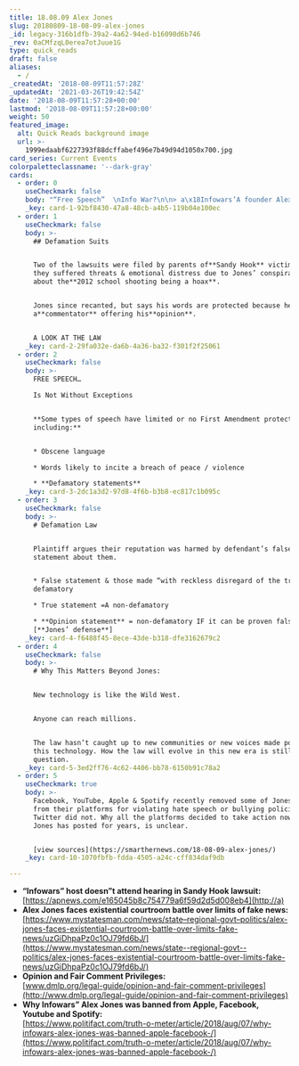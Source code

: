 ```yaml
---
title: 18.08.09 Alex Jones
slug: 20180809-18-08-09-alex-jones
_id: legacy-316b1dfb-39a2-4a62-94ed-b16090d6b746
_rev: 0aCMfzqL0erea7otJuue1G
type: quick_reads
draft: false
aliases:
  - /
_createdAt: '2018-08-09T11:57:28Z'
_updatedAt: '2021-03-26T19:42:54Z'
date: '2018-08-09T11:57:28+00:00'
lastmod: '2018-08-09T11:57:28+00:00'
weight: 50
featured_image:
  alt: Quick Reads background image
  url: >-
    1999edaabf6227393f88dcffabef496e7b49d94d1050x700.jpg
card_series: Current Events
colorpaletteclassname: '--dark-gray'
cards:
  - order: 0
    useCheckmark: false
    body: "“Free Speech”  \nInfo War?\n\n> a\x18Infowars’A founder Alex Jones faces several defamation lawsuits, while social media platforms remove some of his content. When is opinion no longer FREE SPEECH?"
    _key: card-1-92bf8430-47a8-48cb-a4b5-119b04e100ec
  - order: 1
    useCheckmark: false
    body: >-
      ## Defamation Suits


      Two of the lawsuits were filed by parents of**Sandy Hook** victims who say
      they suffered threats & emotional distress due to Jones’ conspiracy theory
      about the**2012 school shooting being a hoax**.


      Jones since recanted, but says his words are protected because he is
      a**commentator** offering his**opinion**.


      A LOOK AT THE LAW
    _key: card-2-29fa032e-da6b-4a36-ba32-f301f2f25061
  - order: 2
    useCheckmark: false
    body: >-
      FREE SPEECH…  

      Is Not Without Exceptions


      **Some types of speech have limited or no First Amendment protection,
      including:**


      * Obscene language

      * Words likely to incite a breach of peace / violence

      * **Defamatory statements**
    _key: card-3-2dc1a3d2-97d8-4f6b-b3b8-ec817c1b095c
  - order: 3
    useCheckmark: false
    body: >-
      # Defamation Law


      Plaintiff argues their reputation was harmed by defendant’s false
      statement about them.


      * False statement & those made “with reckless disregard of the truth” =
      defamatory

      * True statement =A non-defamatory

      * **Opinion statement** = non-defamatory IF it can be proven false
      [**Jones’ defense**]
    _key: card-4-f6488f45-8ece-43de-b318-dfe3162679c2
  - order: 4
    useCheckmark: false
    body: >-
      # Why This Matters Beyond Jones:


      New technology is like the Wild West.


      Anyone can reach millions.


      The law hasn’t caught up to new communities or new voices made possible by
      this technology. How the law will evolve in this new era is still a
      question.
    _key: card-5-3ed2ff76-4c62-4406-bb78-6150b91c78a2
  - order: 5
    useCheckmark: true
    body: >-
      Facebook, YouTube, Apple & Spotify recently removed some of Jones' content
      from their platforms for violating hate speech or bullying policies.
      Twitter did not. Why all the platforms decided to take action now, when
      Jones has posted for years, is unclear.


      [view sources](https://smarthernews.com/18-08-09-alex-jones/)
    _key: card-10-1070fbfb-fdda-4505-a24c-cff834daf9db

---
```

* **“Infowars” host doesn”t attend hearing in Sandy Hook lawsuit:**  
[https://apnews.com/e165045b8c754779a6f59d2d5d008eb4](http://a)
* **Alex Jones faces existential courtroom battle over limits of fake news:**  
[https://www.mystatesman.com/news/state–regional-govt–politics/alex-jones-faces-existential-courtroom-battle-over-limits-fake-news/uzGiDhpaPz0c1OJ79fd6bJ/](https://www.mystatesman.com/news/state--regional-govt--politics/alex-jones-faces-existential-courtroom-battle-over-limits-fake-news/uzGiDhpaPz0c1OJ79fd6bJ/)
* **Opinion and Fair Comment Privileges:**  
[www.dmlp.org/legal-guide/opinion-and-fair-comment-privileges](http://www.dmlp.org/legal-guide/opinion-and-fair-comment-privileges)
* **Why Infowars” Alex Jones was banned from Apple, Facebook, Youtube and Spotify:**  
[https://www.politifact.com/truth-o-meter/article/2018/aug/07/why-infowars-alex-jones-was-banned-apple-facebook-/](https://www.politifact.com/truth-o-meter/article/2018/aug/07/why-infowars-alex-jones-was-banned-apple-facebook-/)